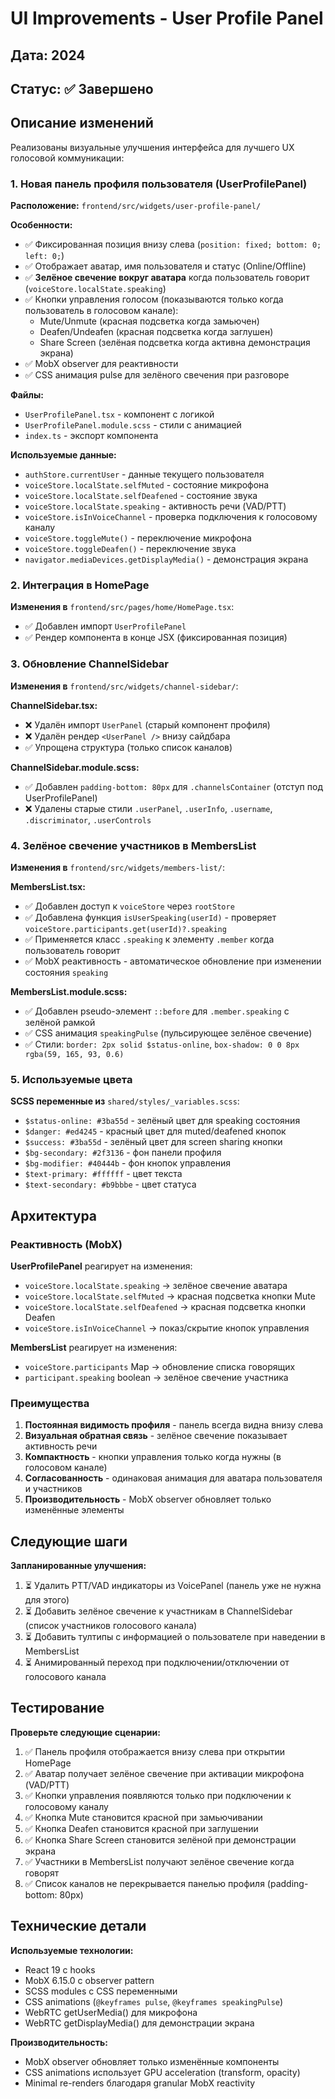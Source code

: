# UI Improvements - User Profile Panel

## Дата: 2024

## Статус: ✅ Завершено

## Описание изменений

Реализованы визуальные улучшения интерфейса для лучшего UX голосовой коммуникации:

### 1. Новая панель профиля пользователя (UserProfilePanel)

**Расположение:** `frontend/src/widgets/user-profile-panel/`

**Особенности:**

-   ✅ Фиксированная позиция внизу слева (`position: fixed; bottom: 0; left: 0;`)
-   ✅ Отображает аватар, имя пользователя и статус (Online/Offline)
-   ✅ **Зелёное свечение вокруг аватара** когда пользователь говорит (`voiceStore.localState.speaking`)
-   ✅ Кнопки управления голосом (показываются только когда пользователь в голосовом канале):
    -   Mute/Unmute (красная подсветка когда замьючен)
    -   Deafen/Undeafen (красная подсветка когда заглушен)
    -   Share Screen (зелёная подсветка когда активна демонстрация экрана)
-   ✅ MobX observer для реактивности
-   ✅ CSS анимация pulse для зелёного свечения при разговоре

**Файлы:**

-   `UserProfilePanel.tsx` - компонент с логикой
-   `UserProfilePanel.module.scss` - стили с анимацией
-   `index.ts` - экспорт компонента

**Используемые данные:**

-   `authStore.currentUser` - данные текущего пользователя
-   `voiceStore.localState.selfMuted` - состояние микрофона
-   `voiceStore.localState.selfDeafened` - состояние звука
-   `voiceStore.localState.speaking` - активность речи (VAD/PTT)
-   `voiceStore.isInVoiceChannel` - проверка подключения к голосовому каналу
-   `voiceStore.toggleMute()` - переключение микрофона
-   `voiceStore.toggleDeafen()` - переключение звука
-   `navigator.mediaDevices.getDisplayMedia()` - демонстрация экрана

### 2. Интеграция в HomePage

**Изменения в** `frontend/src/pages/home/HomePage.tsx`:

-   ✅ Добавлен импорт `UserProfilePanel`
-   ✅ Рендер компонента в конце JSX (фиксированная позиция)

### 3. Обновление ChannelSidebar

**Изменения в** `frontend/src/widgets/channel-sidebar/`:

**ChannelSidebar.tsx:**

-   ❌ Удалён импорт `UserPanel` (старый компонент профиля)
-   ❌ Удалён рендер `<UserPanel />` внизу сайдбара
-   ✅ Упрощена структура (только список каналов)

**ChannelSidebar.module.scss:**

-   ✅ Добавлен `padding-bottom: 80px` для `.channelsContainer` (отступ под UserProfilePanel)
-   ❌ Удалены старые стили `.userPanel`, `.userInfo`, `.username`, `.discriminator`, `.userControls`

### 4. Зелёное свечение участников в MembersList

**Изменения в** `frontend/src/widgets/members-list/`:

**MembersList.tsx:**

-   ✅ Добавлен доступ к `voiceStore` через `rootStore`
-   ✅ Добавлена функция `isUserSpeaking(userId)` - проверяет `voiceStore.participants.get(userId)?.speaking`
-   ✅ Применяется класс `.speaking` к элементу `.member` когда пользователь говорит
-   ✅ MobX реактивность - автоматическое обновление при изменении состояния `speaking`

**MembersList.module.scss:**

-   ✅ Добавлен pseudo-элемент `::before` для `.member.speaking` с зелёной рамкой
-   ✅ CSS анимация `speakingPulse` (пульсирующее зелёное свечение)
-   ✅ Стили: `border: 2px solid $status-online`, `box-shadow: 0 0 8px rgba(59, 165, 93, 0.6)`

### 5. Используемые цвета

**SCSS переменные из** `shared/styles/_variables.scss`:

-   `$status-online: #3ba55d` - зелёный цвет для speaking состояния
-   `$danger: #ed4245` - красный цвет для muted/deafened кнопок
-   `$success: #3ba55d` - зелёный цвет для screen sharing кнопки
-   `$bg-secondary: #2f3136` - фон панели профиля
-   `$bg-modifier: #40444b` - фон кнопок управления
-   `$text-primary: #ffffff` - цвет текста
-   `$text-secondary: #b9bbbe` - цвет статуса

## Архитектура

### Реактивность (MobX)

**UserProfilePanel** реагирует на изменения:

-   `voiceStore.localState.speaking` → зелёное свечение аватара
-   `voiceStore.localState.selfMuted` → красная подсветка кнопки Mute
-   `voiceStore.localState.selfDeafened` → красная подсветка кнопки Deafen
-   `voiceStore.isInVoiceChannel` → показ/скрытие кнопок управления

**MembersList** реагирует на изменения:

-   `voiceStore.participants` Map → обновление списка говорящих
-   `participant.speaking` boolean → зелёное свечение участника

### Преимущества

1. **Постоянная видимость профиля** - панель всегда видна внизу слева
2. **Визуальная обратная связь** - зелёное свечение показывает активность речи
3. **Компактность** - кнопки управления только когда нужны (в голосовом канале)
4. **Согласованность** - одинаковая анимация для аватара пользователя и участников
5. **Производительность** - MobX observer обновляет только изменённые элементы

## Следующие шаги

**Запланированные улучшения:**

1. ⏳ Удалить PTT/VAD индикаторы из VoicePanel (панель уже не нужна для этого)
2. ⏳ Добавить зелёное свечение к участникам в ChannelSidebar (список участников голосового канала)
3. ⏳ Добавить тултипы с информацией о пользователе при наведении в MembersList
4. ⏳ Анимированный переход при подключении/отключении от голосового канала

## Тестирование

**Проверьте следующие сценарии:**

1. ✅ Панель профиля отображается внизу слева при открытии HomePage
2. ✅ Аватар получает зелёное свечение при активации микрофона (VAD/PTT)
3. ✅ Кнопки управления появляются только при подключении к голосовому каналу
4. ✅ Кнопка Mute становится красной при замьючивании
5. ✅ Кнопка Deafen становится красной при заглушении
6. ✅ Кнопка Share Screen становится зелёной при демонстрации экрана
7. ✅ Участники в MembersList получают зелёное свечение когда говорят
8. ✅ Список каналов не перекрывается панелью профиля (padding-bottom: 80px)

## Технические детали

**Используемые технологии:**

-   React 19 с hooks
-   MobX 6.15.0 с observer pattern
-   SCSS modules с CSS переменными
-   CSS animations (`@keyframes pulse`, `@keyframes speakingPulse`)
-   WebRTC getUserMedia() для микрофона
-   WebRTC getDisplayMedia() для демонстрации экрана

**Производительность:**

-   MobX observer обновляет только изменённые компоненты
-   CSS animations использует GPU acceleration (transform, opacity)
-   Minimal re-renders благодаря granular MobX reactivity
